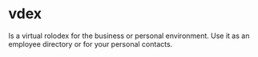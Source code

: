 # vdex
Is a virtual rolodex for the business or personal environment. Use it as an employee directory or for your personal contacts.
